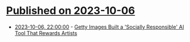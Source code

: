 # [Published on 2023-10-06](index.md)

* [2023-10-06, 22:00:00](https://slashdot.org/story/23/10/06/1943204/getty-images-built-a-socially-responsible-ai-tool-that-rewards-artists?utm_source=rss1.0mainlinkanon&utm_medium=feed) - [Getty Images Built a 'Socially Responsible' AI Tool That Rewards Artists](https://slashdot.org/story/23/10/06/1943204/getty-images-built-a-socially-responsible-ai-tool-that-rewards-artists?utm_source=rss1.0mainlinkanon&utm_medium=feed)

